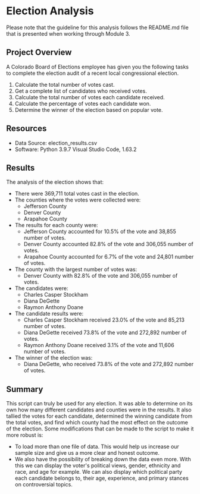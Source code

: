 # Election Analysis
Please note that the guideline for this analysis follows the README.md file that is presented when working through Module 3.

## Project Overview
A Colorado Board of Elections employee has given you the following tasks to complete the election audit of a recent local congressional election.

1. Calculate the total number of votes cast.
2. Get a complete list of candidates who received votes.
3. Calculate the total number of votes each candidate received.
4. Calculate the percentage of votes each candidate won.
5. Determine the winner of the election based on popular vote.

## Resources
- Data Source: election_results.csv
- Software: Python 3.9.7 Visual Studio Code, 1.63.2

## Results
The analysis of the election shows that:
- There were 369,711 total votes cast in the election.
- The counties where the votes were collected were:
    - Jefferson County
    - Denver County
    - Arapahoe County
- The results for each county were:
    - Jefferson County accounted for 10.5% of the vote and 38,855 number of votes.
    - Denver County accounted 82.8% of the vote and 306,055 number of votes.
    - Arapahoe County accounted for 6.7% of the vote and 24,801 number of votes.
- The county with the largest number of votes was:
    - Denver County with 82.8% of the vote and 306,055 number of votes.
- The candidates were:
    - Charles Casper Stockham
    - Diana DeGette
    - Raymon Anthony Doane
- The candidate results were:
    - Charles Casper Stockham received 23.0% of the vote and 85,213 number of votes.
    - Diana DeGette received 73.8% of the vote and 272,892 number of votes.
    - Raymon Anthony Doane received 3.1% of the vote and 11,606 number of votes.
- The winner of the election was:
    - Diana DeGette, who received 73.8% of the vote and 272,892 number of votes.

## Summary
This script can truly be used for any election. It was able to determine on its own how many different candidates and counties were in the results. It also tallied the votes for each candidate, determined the winning candidate from the total votes, and find which county had the most effect on the outcome of the election. Some modifications that can be made to the script to make it more robust is:
- To load more than one file of data. This would help us increase our sample size and give us a more clear and honest outcome.
- We also have the possibility of breaking down the data even more. With this we can display the voter's political views, gender, ethnicity and race, and age for example. We can also display which political party each candidate belongs to, their age, experience, and primary stances on controversial topics.
